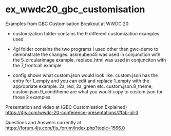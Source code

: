 # ex_wwdc20_gbc_customisation
Examples from GBC Customisation Breakout at WWDC 20

* customization folder contains the 9 different customization examples used

* 4gl folder contains the two programs I used other than gwc-demo to demonstrate the changes.  askreuben45 was used in conjunction with the 5_circularimage example.  replace_html was used in conjunciton with the 7_frontcall example

* config shows what custom.json would look like.  custom.json has the entry for 1_empty and you can edit and replace 1_empty with the appropriate example. 2a_red, 2a_green etc.  custom.json.8_theme, custom.json.9_condtheme are what you would copy to custom.json for those 2 examples

Presentation and video at (GBC Customisation Explained)  https://4js.com/wwdc-20-conference-presentations/#tab-id-3 

Questions and Answers currently at  https://forum.4js.com/fjs_forum/index.php?topic=1566.0
